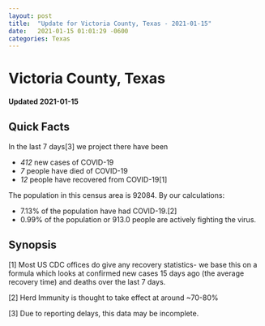 ```yaml
---
layout: post
title:  "Update for Victoria County, Texas - 2021-01-15"
date:   2021-01-15 01:01:29 -0600
categories: Texas
---
```


# Victoria County, Texas
#### Updated 2021-01-15

## Quick Facts

In the last 7 days[3] we project there have been
- *412* new cases of COVID-19
- *7* people have died of COVID-19
- *12* people have recovered from COVID-19[1]

The population in this census area is 92084. By our calculations:
- 7.13% of the population have had COVID-19.[2]
- 0.99% of the population or 913.0 people are actively fighting the virus.

## Synopsis




[1] Most US CDC offices do give any recovery statistics- we base this on a formula which looks at confirmed new cases
15 days ago (the average recovery time) and deaths over the last 7 days.

[2] Herd Immunity is thought to take effect at around ~70-80%

[3] Due to reporting delays, this data may be incomplete.
 
    